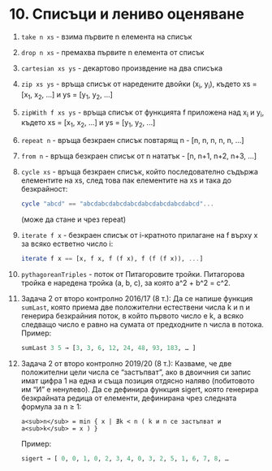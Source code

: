 # 10. Списъци и лениво оценяване
1. `take n xs` - взима първите n елемента на списък
1. `drop n xs` - премахва първите n елемента от списък
1. `cartesian xs ys` - декартово произвдение на два списъка
1. `zip xs ys` - връща списък от наредените двойки (x<sub>i</sub>, y<sub>i</sub>), където xs = [x<sub>1</sub>, x<sub>2</sub>, ...] и ys = [y<sub>1</sub>, y<sub>2</sub>, ...]
1. `zipWith f xs ys` - връща списък от функцията f приложена над x<sub>i</sub> и y<sub>i</sub>, където xs = [x<sub>1</sub>, x<sub>2</sub>, ...] и ys = [y<sub>1</sub>, y<sub>2</sub>, ...]

1. `repeat n` - връща безкраен списък повтарящ n - [n, n, n, n, n, ...]
1. `from n` - връща безкраен списък от n нататък - [n, n+1, n+2, n+3, ...]
1. `cycle xs` - връща безкраен списък, който последователно съдържа елементите на xs, след това пак елементите на xs и така до безкрайност:
   ```hs
   cycle "abcd" == "abcdabcdabcdabcdabcdabcdabcdabcd"...
   ```
   (може да стане и чрез repeat)

1. `iterate f x` - безкраен списък от i-кратното прилагане на f върху x за всяко естветно число i:
   ```hs
   iterate f x == [x, f x, f (f x), f (f (f x)), ...]
   ```

1. `pythagoreanTriples` - поток от Питагоровите тройки. Питагорова тройка е наредена тройка (a, b, c), за която a^2 + b^2 = c^2.


1. Задача 2 от второ контролно 2016/17 (8 т.): Да се напише функция `sumLast`, която
   приема две положителни естествени числа  k и  n и генерира безкрайния
   поток, в който първото число е  k, а всяко следващо число е равно на
   сумата от предходните n числа в потока.
   Пример:
   ```hs
   sumLast 3 5 → [3, 3, 6, 12, 24, 48, 93, 183, … ]
   ```


1. Задача 2 от второ контролно 2019/20 (8 т.): Казваме, че две положителни цели
   числа се “застъпват”, ако в двоичния си запис имат цифра 1 на една и съща
   позиция отдясно наляво (побитовото им “И” е ненулево). Да се дефинира
   функция sigert, която генерира безкрайната редица от елементи, дефинирана
   чрез следната формула за n ≥ 1:

	`a<sub>n</sub> = min { x | ∄k < n ( k и n се застъпват и a<sub>k</sub> = x ) }`

   Пример:
   ```hs
   sigert → [ 0, 0, 1, 0, 2, 3, 4, 0, 3, 2, 5, 1, 6, 7, 8, …
   ```